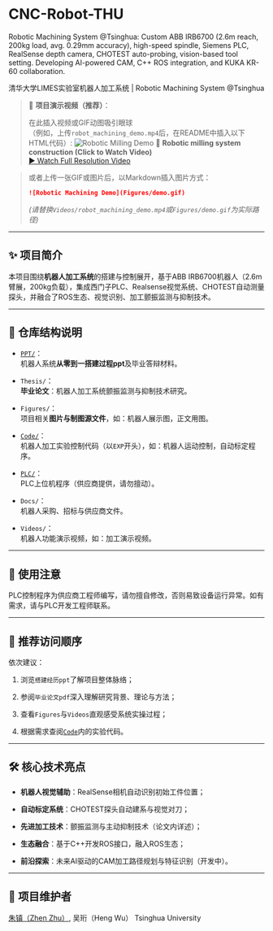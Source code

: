 # CNC-Robot-THU
Robotic Machining System @Tsinghua: Custom ABB IRB6700 (2.6m reach, 200kg load, avg. 0.29mm accuracy), high-speed spindle, Siemens PLC, RealSense depth camera, CHOTEST auto-probing, vision-based tool setting. Developing AI-powered CAM, C++ ROS integration, and KUKA KR-60 collaboration.


清华大学LIMES实验室机器人加工系统 | Robotic Machining System @Tsinghua

> 📌 **项目演示视频（推荐）**：
> 
> 在此插入视频或GIF动图吸引眼球  
> （例如，上传`robot_machining_demo.mp4`后，在README中插入以下HTML代码）:
> ![Robotic Milling Demo](Media/robotic_milling_demo.gif)
> 📌 **Robotic milling system construction (Click to Watch Video)**  
> [▶️ Watch Full Resolution Video](https://drive.google.com/file/d/1IW6d7zLTxaNsqKViqW-QUM10UKJw6B21/view)


> 
> 或者上传一张GIF或图片后，以Markdown插入图片方式：
> 
> ```markdown
> ![Robotic Machining Demo](Figures/demo.gif)
> ```
> 
> _(请替换`Videos/robot_machining_demo.mp4`或`Figures/demo.gif`为实际路径)_

* * *

✨ 项目简介
------

本项目围绕**机器人加工系统**的搭建与控制展开，基于ABB IRB6700机器人（2.6m臂展，200kg负载），集成西门子PLC、Realsense视觉系统、CHOTEST自动测量探头，并融合了ROS生态、视觉识别、加工颤振监测与抑制技术。

* * *

🚩 仓库结构说明
---------

* [`PPT/`](PPT/)：  
    机器人系统**从零到一搭建过程ppt**及毕业答辩材料。
    
* `Thesis/`：  
    **毕业论文**：机器人加工系统颤振监测与抑制技术研究。
    
* `Figures/`：  
    项目相关**图片与制图源文件**，如：机器人展示图，正文用图。
    
* [`Code/`](Code/)：  
    机器人加工实验控制代码（以`EXP`开头），如：机器人运动控制，自动标定程序。
    
* [`PLC/`](PLC/)：  
    PLC上位机程序（供应商提供，请勿擅动）。
    
* `Docs/`：  
    机器人采购、招标与供应商文件。
    
* `Videos/`：  
    机器人功能演示视频，如：加工演示视频。
    

* * *

🚨 使用注意
-------

PLC控制程序为供应商工程师编写，请勿擅自修改，否则易致设备运行异常。如有需求，请与PLC开发工程师联系。

* * *

📌 推荐访问顺序
---------

依次建议：

1. 浏览`搭建经历ppt`了解项目整体脉络；
   
2. 参阅`毕业论文pdf`深入理解研究背景、理论与方法；
   
3. 查看`Figures`与`Videos`直观感受系统实操过程；
   
4. 根据需求查阅[`Code`](Code/)内的实验代码。
   

* * *

🛠️ 核心技术亮点
----------

* **机器人视觉辅助**：RealSense相机自动识别初始工件位置；
  
* **自动标定系统**：CHOTEST探头自动建系与视觉对刀；
  
* **先进加工技术**：颤振监测与主动抑制技术（论文内详述）；
  
* **生态融合**：基于C++开发ROS接口，融入ROS生态；
  
* **前沿探索**：未来AI驱动的CAM加工路径规划与特征识别（开发中）。
  

* * *

🚀 项目维护者
--------

[朱镇（Zhen Zhu）](https://zhenzhuzz.github.io), 吴珩（Heng Wu）
Tsinghua University
